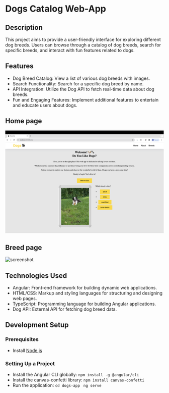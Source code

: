 # Dogs Catalog Web-App
## Description
This project aims to provide a user-friendly interface for exploring different dog breeds. Users can browse through a catalog of dog breeds, search for specific breeds, and interact with fun features related to dogs.
## Features
* Dog Breed Catalog: View a list of various dog breeds with images.
* Search Functionality: Search for a specific dog breed by name.
* API Integration: Utilize the Dog API to fetch real-time data about dog breeds.
* Fun and Engaging Features: Implement additional features to entertain and educate users about dogs.
## Home page
![screenshot](Screenshot2.png)
## Breed page
![screenshot](Screenshot1.png)

## Technologies Used
* Angular: Front-end framework for building dynamic web applications.
* HTML/CSS: Markup and styling languages for structuring and designing web pages.
* TypeScript: Programming language for building Angular applications.
* Dog API: External API for fetching dog breed data.
## Development Setup
### Prerequisites
* Install [Node.js](https://nodejs.org/en)
### Setting Up a Project
* Install the Angular CLI globally:
```npm install -g @angular/cli```
* Install the canvas-confetti library:
```npm install canvas-confetti```
* Run the application:
```cd dogs-app ```
```ng serve```






